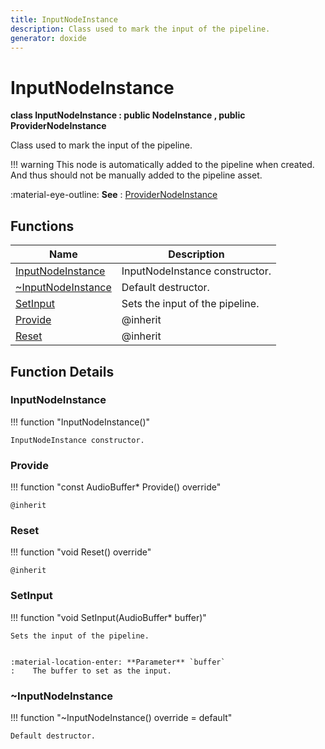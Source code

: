 ```yaml
---
title: InputNodeInstance
description: Class used to mark the input of the pipeline.
generator: doxide
---
```



# InputNodeInstance

**class  InputNodeInstance : public NodeInstance , public ProviderNodeInstance**


Class used to mark the input of the pipeline.


!!! warning
     This node is automatically added to the pipeline when created. And thus
    should not be manually added to the pipeline asset.


:material-eye-outline: **See**
:    [ProviderNodeInstance](../ProviderNodeInstance/index.md)


    


## Functions

| Name | Description |
| ---- | ----------- |
| [InputNodeInstance](#InputNodeInstance) | InputNodeInstance constructor.  |
| [~InputNodeInstance](#_u007eInputNodeInstance) | Default destructor.  |
| [SetInput](#SetInput) | Sets the input of the pipeline. |
| [Provide](#Provide) |  @inherit  |
| [Reset](#Reset) |  @inherit  |

## Function Details

### InputNodeInstance<a name="InputNodeInstance"></a>
!!! function "InputNodeInstance()"

    
    InputNodeInstance constructor.
             
    
    
    

### Provide<a name="Provide"></a>
!!! function "const AudioBuffer&#42; Provide() override"

    
    @inherit
            
    

### Reset<a name="Reset"></a>
!!! function "void Reset() override"

    
    @inherit
            
    

### SetInput<a name="SetInput"></a>
!!! function "void SetInput(AudioBuffer&#42; buffer)"

    
    Sets the input of the pipeline.
    
    
    :material-location-enter: **Parameter** `buffer`
    :    The buffer to set as the input.
                
    

### ~InputNodeInstance<a name="_u007eInputNodeInstance"></a>
!!! function "~InputNodeInstance() override = default"

    
    Default destructor.
             
    
    
    

